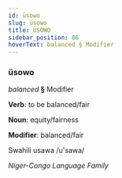 ```yaml
---
id: üsowo
slug: üsowo
title: ÜSOWO
sidebar_position: 86
hoverText: balanced § Modifier
---
```


### üsowo

*balanced* **§** Modifier

**Verb**: to be balanced/fair

**Noun**: equity/fairness

**Modifier**: balanced/fair

Swahili usawa /u'sawa/

*Niger-Congo Language Family*